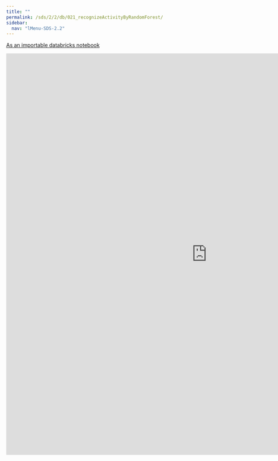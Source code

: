 ```yaml
---
title: ""
permalink: /sds/2/2/db/021_recognizeActivityByRandomForest/
sidebar:
  nav: "lMenu-SDS-2.2"
---
```


[As an importable databricks notebook](https://lamastex.github.io/scalable-data-science/sds/2/2/db/021_recognizeActivityByRandomForest.html)

<iframe src="https://lamastex.github.io/scalable-data-science/sds/2/2/db/021_recognizeActivityByRandomForest" width="1080" height="1080" frameborder="0"></iframe>
